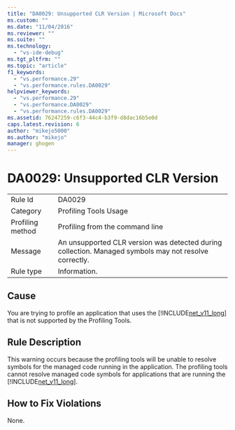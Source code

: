 ```yaml
---
title: "DA0029: Unsupported CLR Version | Microsoft Docs"
ms.custom: ""
ms.date: "11/04/2016"
ms.reviewer: ""
ms.suite: ""
ms.technology: 
  - "vs-ide-debug"
ms.tgt_pltfrm: ""
ms.topic: "article"
f1_keywords: 
  - "vs.performance.29"
  - "vs.performance.rules.DA0029"
helpviewer_keywords: 
  - "vs.performance.29"
  - "vs.performance.DA0029"
  - "vs.performance.rules.DA0029"
ms.assetid: 76247259-c6f3-44c4-b3f9-d8dac16b5e0d
caps.latest.revision: 6
author: "mikejo5000"
ms.author: "mikejo"
manager: ghogen
---
```

# DA0029: Unsupported CLR Version
|||  
|-|-|  
|Rule Id|DA0029|  
|Category|Profiling Tools Usage|  
|Profiling method|Profiling from the command line|  
|Message|An unsupported CLR version was detected during collection. Managed symbols may not resolve correctly.|  
|Rule type|Information.|  
  
## Cause  
 You are trying to profile an application that uses the [!INCLUDE[net_v11_long](../profiling/includes/net_v11_long_md.md)] that is not supported by the Profiling Tools.  
  
## Rule Description  
 This warning occurs because the profiling tools will be unable to resolve symbols for the managed code running in the application. The profiling tools cannot resolve managed code symbols for applications that are running the [!INCLUDE[net_v11_long](../profiling/includes/net_v11_long_md.md)].  
  
## How to Fix Violations  
 None.